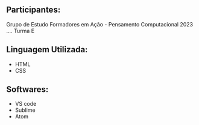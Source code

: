 ## Participantes:
Grupo de Estudo Formadores em Ação -  Pensamento Computacional 2023 .... Turma E


## Linguagem Utilizada:

- HTML
- CSS


## Softwares:

- VS code
- Sublime
- Atom
